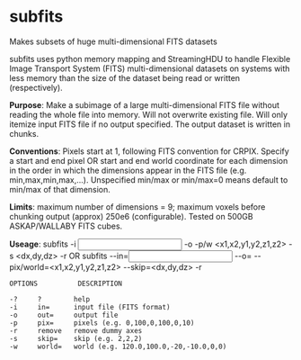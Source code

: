 # subfits
Makes subsets of huge multi-dimensional FITS datasets

subfits uses python memory mapping and StreamingHDU to handle Flexible Image Transport System (FITS) multi-dimensional datasets on systems with less memory than the size of the dataset being read or written (respectively).

**Purpose**: Make a subimage of a large multi-dimensional FITS file without reading the whole file into memory. Will not overwrite existing file. Will only itemize input FITS file if no output specified. The output dataset is written in chunks.

**Conventions**: Pixels start at 1, following FITS convention for CRPIX. Specify a start and end pixel OR start and end world coordinate for each dimension in the order in which the dimensions appear in the FITS file (e.g. min,max,min,max,...). Unspecified min/max or min/max=0 means default to min/max of that dimension. 

**Limits**: maximum number of dimensions = 9; maximum voxels before chunking output (approx) 250e6 (configurable). Tested on 500GB ASKAP/WALLABY FITS cubes. 

**Useage**: subfits -i <input file> -o <output file> -p/w <x1,x2,y1,y2,z1,z2> -s <dx,dy,dz> -r OR subfits --in=<input file> --o=<output file> --pix/world=<x1,x2,y1,y2,z1,z2> --skip=<dx,dy,dz> -r 

```
OPTIONS          DESCRIPTION

-?     ?        help
-i     in=      input file (FITS format)
-o     out=     output file
-p     pix=     pixels (e.g. 0,100,0,100,0,10)
-r     remove   remove dummy axes
-s     skip=    skip (e.g. 2,2,2)
-w     world=   world (e.g. 120.0,100.0,-20,-10.0,0,0)
```
